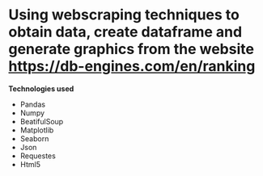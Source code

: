 # **Using webscraping techniques to obtain data, create dataframe and generate graphics from the website https://db-engines.com/en/ranking**



**Technologies used**

- Pandas
- Numpy
- BeatifulSoup
- Matplotlib
- Seaborn
- Json
- Requestes
- Html5

